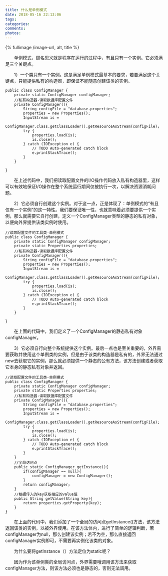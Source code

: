 ```yaml
---
title: 什么是单例模式
date: 2018-05-16 22:13:06
tags:
categories:
comments:
photos:
---
```

{% fullimage /image-url, alt, title %}
<!-- more -->
&emsp;&emsp;单例模式，顾名思义就是程序在运行的过程中，有且只有一个实例。它必须满足三个关键点。

&emsp;&emsp;1）一个类只有一个实例。这是满足单例模式最基本的要求，若要满足这个关键点，只能提供私有的构造器，即保证不能随意创建该类的实例。
```
public class ConfigManager {
	private static ConfigManager configManager;
	//私有构造器-读取数据库配置文件
	private ConfigManager(){
		String configFile = "database.properties";
		properties = new Properties();
		InputStream is = 
				ConfigManager.class.getClassLoader().getResourceAsStream(configFile);
		try {
			properties.load(is);
			is.close();
		} catch (IOException e) {
			// TODO Auto-generated catch block
			e.printStackTrace();
		}
	}

}
```
&emsp;&emsp;在上述代码中，我们把读取配置文件的I/O操作代码放入私有构造器里，这样可以有效地保证I/O操作在整个系统运行期间仅被执行一次，以解决资源消耗问题。

&emsp;&emsp;2）它必须自行创建这个实例。对于这一点，正是体现了：单例模式的“有且仅有一个实例”的这一特性。我们要保证唯一性，也就意味着必须要提供一个实例，那么就需要它自行创建，定义一个ConfigManager类型的静态的私有对象，以便向外界提供该类实例时使用。
```
//读取配置文件的工具类-单例模式
public class ConfigManager {
	private static ConfigManager configManager;
	private static Properties properties;
	//私有构造器-读取数据库配置文件
	private ConfigManager(){
		String configFile = "database.properties";
		properties = new Properties();
		InputStream is = 
				ConfigManager.class.getClassLoader().getResourceAsStream(configFile);
		try {
			properties.load(is);
			is.close();
		} catch (IOException e) {
			// TODO Auto-generated catch block
			e.printStackTrace();
		}
	}

}

```
&emsp;&emsp;在上面的代码中，我们定义了一个ConfigManager的静态私有对象configManager。

&emsp;&emsp;3）它必须自行向整个系统提供这个实例。最后一点也是至关重要的，外界需要获取并使用这个单例类的实例，但是由于该类的构造器是私有的，外界无法通过new去获取它的实例，那么就必须提供一个静态的公有方法，该方法创建或者获取它本身的静态私有对象并返回。

```
//读取配置文件的工具类-单例模式
public class ConfigManager {
	private static ConfigManager configManager;
	private static Properties properties;
	//私有构造器-读取数据库配置文件
	private ConfigManager(){
		String configFile = "database.properties";
		properties = new Properties();
		InputStream is = 
				ConfigManager.class.getClassLoader().getResourceAsStream(configFile);
		try {
			properties.load(is);
			is.close();
		} catch (IOException e) {
			// TODO Auto-generated catch block
			e.printStackTrace();
		}
	}
	//全局访问点
	public static ConfigManager getInstance(){
		if(configManager == null){
			configManager = new ConfigManager();
		}
		return configManager;
	}
	//根据传入的key获取相应的value值
	public String getValue(String key){
		return properties.getProperty(key);
	}
}

```
&emsp;&emsp;在上面的代码中，我们添加了一个全局的访问点getInstance()方法，该方法返回该类的实例，以被外界使用。在该方法体内，进行了简单的逻辑判断，若configManager为null，那么创建该实例；若不为空，那么直接返回configManager实例即可，不需要再实例化该类的对象。

&emsp;&emsp;为什么要将getInstance（）方法定位为static呢？

&emsp;&emsp;因为作为该单例类的全局访问点，外界需要哦调用该方法来获取configManager方法，则该方法必须也是静态的，否则无法调用。

